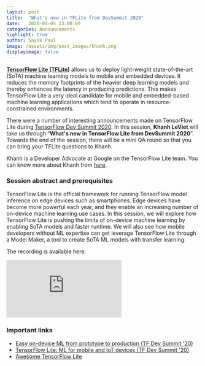 ```yaml
---
layout: post
title:  "What's new in TFLite from DevSummit 2020"
date:   2020-04-05 13:00:00
categories: Announcements
highlight: true
author: Sayak Paul
image: /assets/img/post_images/khanh.png
displayimage: false
---
```


[**TensorFlow Lite (TFLite)**](https://www.tensorflow.org/lite) allows us to deploy light-weight state-of-the-art (SoTA) machine learning models to mobile and embedded devices. It reduces the memory footprints of the heavier deep learning models and thereby enhances the latency in producing predictions. This makes TensorFlow Lite a very ideal candidate for mobile and embedded-based machine learning applications which tend to operate in resource-constrained environments.

There were a number of interesting announcements made on TensorFlow Lite during [TensorFlow Dev Summit 2020](https://www.youtube.com/playlist?list=PLQY2H8rRoyvzuJw20FG82Lgm2SZjTdIXU). In this session, **Khanh LeViet** will take us through “**What's new in TensorFlow Lite from DevSummit 2020**”. Towards the end of the session, there will be a mini QA round so that you can bring your TFLite questions to Khanh.

Khanh is a Developer Advocate at Google on the TensorFlow Lite team. You can know more about Khanh from [here](https://www.linkedin.com/in/lvgk/).

### Session abstract and prerequisites

TensorFlow Lite is the official framework for running TensorFlow model inference on edge devices such as smartphones. Edge devices have become more powerful each year, and they enable an increasing number of on-device machine learning use cases. In this session, we will explore how TensorFlow Lite is pushing the limits of on-device machine learning by enabling SoTA models and faster runtime. We will also see how mobile developers without ML expertise can get leverage TensorFlow Lite through a Model Maker, a tool to create SoTA ML models with transfer learning.

The recording is available here:

<style>.embed-container { position: relative; padding-bottom: 56.25%; height: 0; overflow: hidden; max-width: 100%; } .embed-container iframe, .embed-container object, .embed-container embed { position: absolute; top: 0; left: 0; width: 100%; height: 100%; }</style>
<iframe src='https://youtu.be/shqlDPJxBe0' frameborder='0' allowfullscreen></iframe>

### Important links
- [Easy on-device ML from prototype to production (TF Dev Summit '20)](https://www.youtube.com/watch?v=ALxWJoh_BHw)
- [TensorFlow Lite: ML for mobile and IoT devices (TF Dev Summit '20)](https://www.youtube.com/watch?v=27Zx-4GOQA8)
- [Awesome TensorFlow Lite](https://github.com/margaretmz/awesome-tflite)

